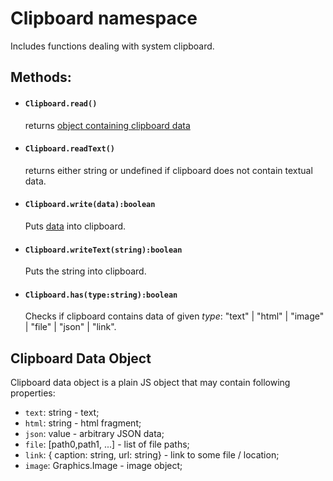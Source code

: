 # Clipboard namespace

Includes functions dealing with system clipboard. 

## Methods:

* #### `Clipboard.read()`
  
  returns [object containing clipboard data](#clipboard-data)

* #### `Clipboard.readText()`

  returns either string or undefined if clipboard does not contain textual data.

* #### `Clipboard.write(data):boolean`

  Puts [data](#clipboard-data) into clipboard.  

* #### `Clipboard.writeText(string):boolean`

  Puts the string into clipboard.  

* #### `Clipboard.has(type:string):boolean`

  Checks if clipboard contains data of given _type_: "text" | "html" | "image" 
  | "file" | "json" | "link".

## Clipboard Data Object

Clipboard data object is a plain JS object that may contain following properties:

* `text`: string - text;
* `html`: string - html fragment;
* `json`: value - arbitrary JSON data;
* `file`: [path0,path1, ...] - list of file paths;
* `link`: { caption: string, url: string} - link to some file / location;
* `image`: Graphics.Image - image object;

